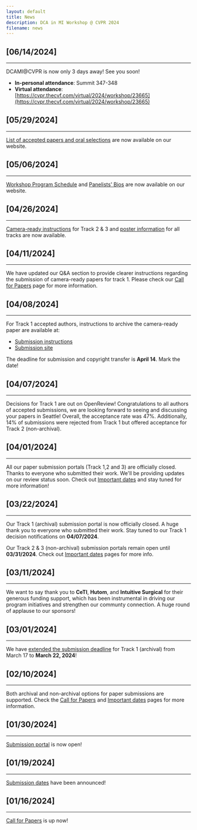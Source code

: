```yaml
---
layout: default
title: News
description: DCA in MI Workshop @ CVPR 2024
filename: news
---
```


## [06/14/2024]
* * *
DCAMI@CVPR is now only 3 days away! See you soon!
- **In-personal attendance**: Summit 347-348
- **Virtual attendance**: [https://cvpr.thecvf.com/virtual/2024/workshop/23665](https://cvpr.thecvf.com/virtual/2024/workshop/23665)

## [05/29/2024]
* * *
[List of accepted papers and oral selections](papers.html) are now available on our website.

## [05/06/2024]
* * *
[Workshop Program Schedule](program.html) and [Panelists' Bios](program.html#panelists) are now available on our website.


## [04/26/2024]
* * *
[Camera-ready instructions](call_for_paper.html#camera-ready-instructions) for Track 2 & 3 and [poster information](call_for_paper.html#poster-information) for all tracks are now available.

## [04/11/2024]
* * *
We have updated our Q&A section to provide clearer instructions regarding the submission of camera-ready papers for track 1. Please check our [Call for Papers](./call_for_paper.html) page for more information.

## [04/08/2024]
* * *
For Track 1 accepted authors, instructions to archive the camera-ready paper are available at:
- [Submission instructions](https://drive.google.com/file/d/1IVRbiNL5l_WiHhmWCeK2g6cD5ZfqpSkW/view?usp=share_link)
- [Submission site](https://drive.google.com/file/d/17kBZZ2gLQPO3oS5qs9R0_A8fTuWHNGwx/view?usp=share_link)

The deadline for submission and copyright transfer is **April 14**. Mark the date!

## [04/07/2024]
* * *
Decisions for Track 1 are out on OpenReview! Congratulations to all authors of accepted submissions, we are looking forward to seeing and discussing your papers in Seattle! Overall, the acceptance rate was 47%. Additionally, 14% of submissions were rejected from Track 1 but offered acceptance for Track 2 (non-archival).


## [04/01/2024]
* * *
All our paper submission portals (Track 1,2 and 3) are officially closed. Thanks to everyone who submitted their work. We'll be providing updates on our review status soon. Check out [Important dates](./important_dates.html) and stay tuned for more information! 

## [03/22/2024]
* * *
Our Track 1 (archival) submission portal is now officially closed. A huge thank you to everyone who submitted their work. Stay tuned to our Track 1 decision notifications on **04/07/2024**.

Our Track 2 & 3 (non-archival) submission portals remain open until **03/31/2024**. Check out [Important dates](./important_dates.html) pages for more info.

## [03/11/2024]
* * *
We want to say thank you to **CeTI**, **Hutom**, and **Intuitive Surgical** for their generous funding support, which has been instrumental in driving our program initiatives and strengthen our communty connection. A huge round of applause to our sponsors! 

## [03/01/2024]
* * *
We have [extended the submission deadline](./important_dates.html) for Track 1 (archival) from March 17 to **March 22, 2024**!

## [02/10/2024]
* * *
Both archival and non-archival options for paper submissions are supported. Check the [Call for Papers](./call_for_paper.html) and [Important dates](./important_dates.html) pages for more information.

## [01/30/2024]
* * *
[Submission portal](./submission.html) is now open! 

## [01/19/2024]
* * *
[Submission dates](./important_dates.html) have been announced!

## [01/16/2024]
* * *
[Call for Papers](./call_for_paper.html) is up now!

